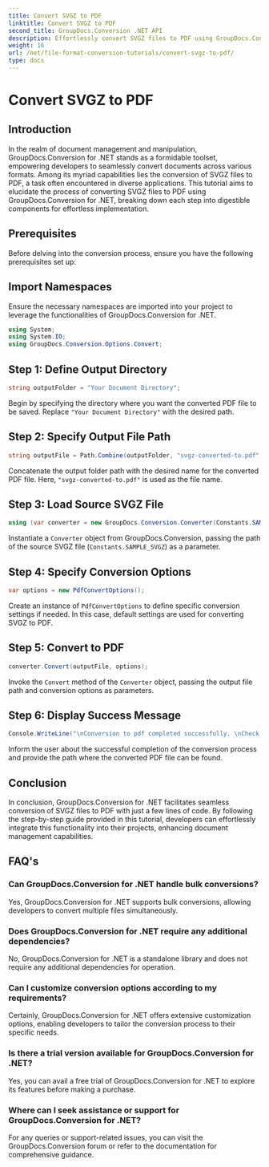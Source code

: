 ```yaml
---
title: Convert SVGZ to PDF
linktitle: Convert SVGZ to PDF
second_title: GroupDocs.Conversion .NET API
description: Effortlessly convert SVGZ files to PDF using GroupDocs.Conversion for .NET. Explore step-by-step tutorial & unleash seamless document management capabilities.
weight: 16
url: /net/file-format-conversion-tutorials/convert-svgz-to-pdf/
type: docs
---
```

# Convert SVGZ to PDF

## Introduction
In the realm of document management and manipulation, GroupDocs.Conversion for .NET stands as a formidable toolset, empowering developers to seamlessly convert documents across various formats. Among its myriad capabilities lies the conversion of SVGZ files to PDF, a task often encountered in diverse applications. This tutorial aims to elucidate the process of converting SVGZ files to PDF using GroupDocs.Conversion for .NET, breaking down each step into digestible components for effortless implementation.
## Prerequisites
Before delving into the conversion process, ensure you have the following prerequisites set up:

## Import Namespaces
Ensure the necessary namespaces are imported into your project to leverage the functionalities of GroupDocs.Conversion for .NET.
```csharp
using System;
using System.IO;
using GroupDocs.Conversion.Options.Convert;
```

## Step 1: Define Output Directory
```csharp
string outputFolder = "Your Document Directory";
```
Begin by specifying the directory where you want the converted PDF file to be saved. Replace `"Your Document Directory"` with the desired path.
## Step 2: Specify Output File Path
```csharp
string outputFile = Path.Combine(outputFolder, "svgz-converted-to.pdf");
```
Concatenate the output folder path with the desired name for the converted PDF file. Here, `"svgz-converted-to.pdf"` is used as the file name.
## Step 3: Load Source SVGZ File
```csharp
using (var converter = new GroupDocs.Conversion.Converter(Constants.SAMPLE_SVGZ))
```
Instantiate a `Converter` object from GroupDocs.Conversion, passing the path of the source SVGZ file (`Constants.SAMPLE_SVGZ`) as a parameter.
## Step 4: Specify Conversion Options
```csharp
var options = new PdfConvertOptions();
```
Create an instance of `PdfConvertOptions` to define specific conversion settings if needed. In this case, default settings are used for converting SVGZ to PDF.
## Step 5: Convert to PDF
```csharp
converter.Convert(outputFile, options);
```
Invoke the `Convert` method of the `Converter` object, passing the output file path and conversion options as parameters.
## Step 6: Display Success Message
```csharp
Console.WriteLine("\nConversion to pdf completed successfully. \nCheck output in {0}", outputFolder);
```
Inform the user about the successful completion of the conversion process and provide the path where the converted PDF file can be found.

## Conclusion
In conclusion, GroupDocs.Conversion for .NET facilitates seamless conversion of SVGZ files to PDF with just a few lines of code. By following the step-by-step guide provided in this tutorial, developers can effortlessly integrate this functionality into their projects, enhancing document management capabilities.
## FAQ's
### Can GroupDocs.Conversion for .NET handle bulk conversions?
Yes, GroupDocs.Conversion for .NET supports bulk conversions, allowing developers to convert multiple files simultaneously.
### Does GroupDocs.Conversion for .NET require any additional dependencies?
No, GroupDocs.Conversion for .NET is a standalone library and does not require any additional dependencies for operation.
### Can I customize conversion options according to my requirements?
Certainly, GroupDocs.Conversion for .NET offers extensive customization options, enabling developers to tailor the conversion process to their specific needs.
### Is there a trial version available for GroupDocs.Conversion for .NET?
Yes, you can avail a free trial of GroupDocs.Conversion for .NET to explore its features before making a purchase.
### Where can I seek assistance or support for GroupDocs.Conversion for .NET?
For any queries or support-related issues, you can visit the GroupDocs.Conversion forum or refer to the documentation for comprehensive guidance.
